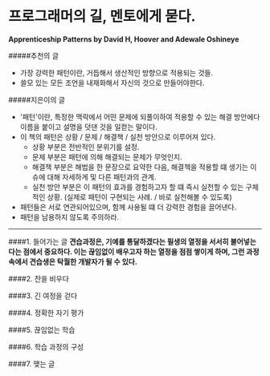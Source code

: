 프로그래머의 길, 멘토에게 묻다.
===
__Apprenticeship Patterns by David H, Hoover and Adewale Oshineye__

#####추천의 글
- 가장 강력한 패턴이란, 거듭해서 생산적인 방향으로 적용되는 것들.
- 쓸모 있는 모든 조언을 내재화해서 자신의 것으로 만들어야한다. 

#####지은이의 글
- '패턴'이란, 특정한 맥락에서 어떤 문제에 되풀이하여 적용할 수 있는 해결 방안에다 이름을 붙이고 설명을 덧댄 것을 일컫는 말이다.
- 이 책의 패턴은 상황 / 문제 / 해결책 / 실천 방안으로 이루어져 있다.
	- 상황 부분은 전반적인 분위기를 설정.
	- 문제 부분은 패턴에 의해 해결되는 문제가 무엇인지.
	- 해결책 부분은 해법을 한 문장으로 요약한 다음, 해결책을 적용할 떄 생기는 이슈에 대해 자세하게 및 다른 패턴과의 관계.
	- 실천 방안 부분은 이 패턴의 효과를 경험하고자 할 떄 즉시 실천할 수 있는 구체적인 상황. (실제로 패턴이 구현되는 사례. / 바로 실천해볼 수 있도록)
- 패턴들은 서로 연관되어있으며, 함께 사용될 떄 더 강력한 경험을 끌어낸다.
- 패턴을 남용하지 않도록 주의하라.

---
####1. 들어가는 글
__견습과정은, 기예를 통달하겠다는 필생의 열정을 서서히 불어넣는다는 점에서 중요하다. 이는 끊임없이 배우고자 하는 열정을 점점 쌓이게 하며, 그런 과정 속에서 견습생은 탁월한 개발자가 될 수 있다.__ 

####2. 잔을 비우다

####3. 긴 여정을 걷다

####4. 정확한 자기 평가

####5. 끊임없는 학습

####6. 학습 과정의 구성

####7. 맺는 글

